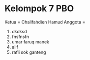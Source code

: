 # Kelompok 7 PBO

Ketua = Chalifahdien Hamud
Anggota =

1. dkdksd
2. fnsfnsfn
3. umar faruq manek
4. alif
5. rafli sok ganteng